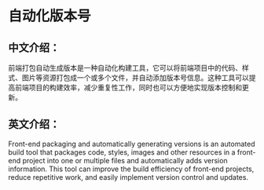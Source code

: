 # 自动化版本号

## 中文介绍：  

前端打包自动生成版本是一种自动化构建工具，它可以将前端项目中的代码、样式、图片等资源打包成一个或多个文件，并自动添加版本号信息。这种工具可以提高前端项目的构建效率，减少重复性工作，同时也可以方便地实现版本控制和更新。

## 英文介绍：  

Front-end packaging and automatically generating versions is an automated build tool that packages code, styles, images and other resources in a front-end project into one or multiple files and automatically adds version information. This tool can improve the build efficiency of front-end projects, reduce repetitive work, and easily implement version control and updates.